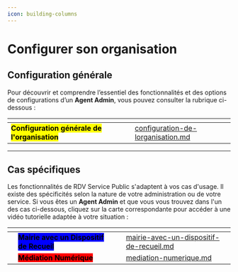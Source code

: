 ```yaml
---
icon: building-columns
---
```


# Configurer son organisation

## Configuration générale

Pour découvrir et comprendre l’essentiel des fonctionnalités et des options de configurations d’un **Agent Admin**, vous pouvez consulter la rubrique ci-dessous : &#x20;

<table data-view="cards"><thead><tr><th></th><th></th><th></th><th data-hidden data-card-target data-type="content-ref"></th></tr></thead><tbody><tr><td><mark style="background-color:yellow;"><strong>Configuration générale de l'organisation</strong></mark> </td><td></td><td></td><td><a href="../toutes-les-notions/configuration-de-lorganisation.md">configuration-de-lorganisation.md</a></td></tr></tbody></table>

***

## Cas spécifiques

Les fonctionnalités de RDV Service Public s'adaptent à vos cas d'usage. Il existe des spécificités selon la nature de votre administration ou de votre service. Si vous êtes un **Agent Admin** et que vous vous trouvez dans l'un des cas ci-dessous, cliquez sur la carte correspondante pour accéder à une vidéo tutorielle adaptée à votre situation :

<table data-view="cards"><thead><tr><th></th><th></th><th></th><th data-hidden data-card-cover data-type="files"></th><th data-hidden data-card-target data-type="content-ref"></th></tr></thead><tbody><tr><td></td><td><mark style="background-color:blue;"><strong>Mairie avec un Dispositif de Recueil</strong></mark></td><td></td><td></td><td><a href="../toutes-les-notions/mairie-avec-un-dispositif-de-recueil.md">mairie-avec-un-dispositif-de-recueil.md</a></td></tr><tr><td></td><td><mark style="background-color:red;"><strong>Médiation Numérique</strong></mark> </td><td></td><td></td><td><a href="../toutes-les-notions/mediation-numerique.md">mediation-numerique.md</a></td></tr></tbody></table>

